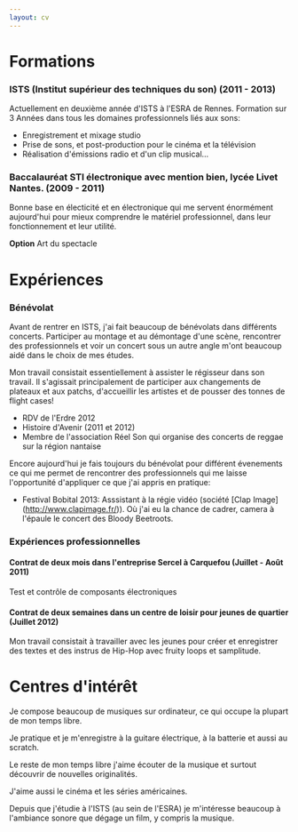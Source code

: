 ```yaml
---
layout: cv
---
```


Formations
==========
### ISTS (Institut supérieur des techniques du son) (2011 - 2013)
Actuellement en deuxième année d'ISTS à l'ESRA de Rennes.
Formation sur 3 Années dans tous les domaines professionnels liés aux sons:

- Enregistrement et mixage studio
- Prise de sons, et post-production pour le cinéma et la télévision
- Réalisation d'émissions radio et d'un clip musical...

### Baccalauréat STI électronique avec mention bien, lycée Livet Nantes. (2009 - 2011)
Bonne base en électicité et en électronique qui me servent énormément aujourd'hui pour mieux comprendre le
matériel professionnel, dans leur fonctionnement et leur utilité.

**Option** Art du spectacle

Expériences
===========
### Bénévolat
Avant de rentrer en ISTS, j'ai fait beaucoup de bénévolats dans différents concerts.
Participer au montage et au démontage d'une scène, rencontrer des professionnels et voir un concert sous un autre angle
m'ont beaucoup aidé dans le choix de mes études.

Mon travail consistait essentiellement à assister le régisseur dans
son travail.
Il s'agissait principalement de participer aux changements de plateaux et aux patchs,
d'accueillir les artistes et de pousser des tonnes de flight cases!

- RDV de l'Erdre 2012
- Histoire d'Avenir (2011 et 2012)
- Membre de l'association Réel Son qui organise des concerts de reggae sur la région nantaise  

Encore aujourd'hui je fais toujours du bénévolat pour différent évenements ce qui me permet de rencontrer des professionnels qui me laisse l'opportunité d'appliquer ce que j'ai appris en pratique:   

- Festival Bobital 2013: Asssistant à la régie vidéo (société [Clap Image] (http://www.clapimage.fr/)). Où j'ai eu la chance de cadrer, camera à l'épaule le concert des Bloody Beetroots. 

### Expériences professionnelles
#### Contrat de deux mois dans l'entreprise Sercel à Carquefou (Juillet - Août 2011)
Test et contrôle de composants électroniques

#### Contrat de deux semaines dans un centre de loisir pour jeunes de quartier (Juillet 2012)
Mon travail consistait à travailler avec les jeunes pour créer et enregistrer des textes et
des instrus de Hip-Hop avec fruity loops et samplitude.

Centres d'intérêt
=================
Je compose beaucoup de musiques sur ordinateur, ce qui occupe la plupart de mon temps libre.

Je pratique et je m'enregistre à la guitare électrique, à la batterie et aussi au scratch.

Le reste de mon temps libre j'aime écouter de la musique et surtout découvrir de nouvelles originalités.

J'aime aussi le cinéma et les séries américaines.

Depuis que j'étudie à l'ISTS (au sein de l'ESRA) je m'intéresse beaucoup à l'ambiance sonore que dégage un film, y compris la musique.

